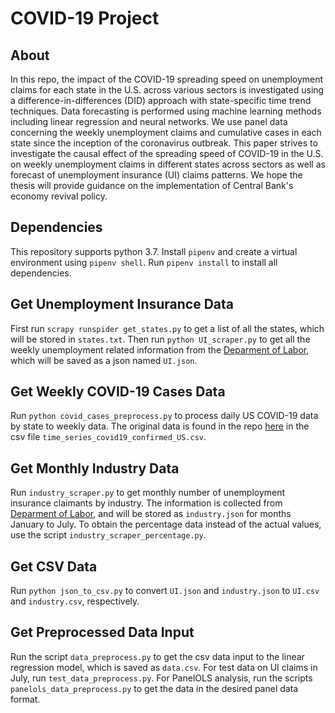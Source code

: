 # COVID-19 Project

## About
In this repo, the impact of the COVID-19 spreading speed on unemployment claims for each state in the U.S. across various sectors is investigated using a difference-in-differences (DID) approach with state-specific time trend techniques. Data forecasting is performed using machine learning methods including linear regression and neural networks. We use panel data concerning the weekly unemployment claims and cumulative cases in each state since the inception of the coronavirus outbreak. This paper strives to investigate the causal effect of the spreading speed of COVID-19 in the U.S. on weekly unemployment claims in different states across sectors as well as forecast of unemployment insurance (UI) claims patterns. We hope the thesis will provide guidance on the implementation of Central Bank's economy revival policy. 

## Dependencies

This repository supports python 3.7. Install `pipenv` and create a virtual environment using `pipenv shell`. Run `pipenv install` to install all dependencies.

## Get Unemployment Insurance Data

First run `scrapy runspider get_states.py` to get a list of all the states, which will be stored in `states.txt`. Then run `python UI_scraper.py` to get all the weekly unemployment related information from the [Deparment of Labor](https://oui.doleta.gov/unemploy/claims.asp), which will be saved as a json named `UI.json`. 


## Get Weekly COVID-19 Cases Data

Run `python covid_cases_preprocess.py` to process daily US COVID-19 data by state to weekly data. The original data is found in the repo [here](https://github.com/CSSEGISandData/COVID-19/tree/master/csse_covid_19_data/csse_covid_19_time_series) in the csv file `time_series_covid19_confirmed_US.csv`.


## Get Monthly Industry Data

Run `industry_scraper.py` to get monthly number of unemployment insurance claimants by industry. The information is collected from [Deparment of Labor](https://oui.doleta.gov/unemploy/chariu.asp), and will be stored as `industry.json` for months January to July. To obtain the percentage data instead of the actual values, use the script `industry_scraper_percentage.py`. 


## Get CSV Data

Run `python json_to_csv.py` to convert `UI.json` and `industry.json` to `UI.csv` and `industry.csv`, respectively.


## Get Preprocessed Data Input

Run the script `data_preprocess.py` to get the csv data input to the linear regression model, which is saved as `data.csv`. For test data on UI claims in July, run `test_data_preprocess.py`. For PanelOLS analysis, run the scripts `panelols_data_preprocess.py` to get the data in the desired panel data format. 